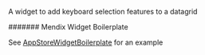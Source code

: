 A widget to add keyboard selection features to a datagrid

####### Mendix Widget Boilerplate

See [AppStoreWidgetBoilerplate](https://github.com/mendix/AppStoreWidgetBoilerplate/) for an example
